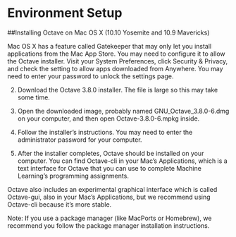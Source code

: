 # Environment Setup

##Installing Octave on Mac OS X (10.10 Yosemite and 10.9 Mavericks)

Mac OS X has a feature called Gatekeeper that may only let you install applications from the Mac App Store. You may need to configure it to allow the Octave installer. Visit your System Preferences, click Security & Privacy, and check the setting to allow apps downloaded from Anywhere. You may need to enter your password to unlock the settings page.

2. Download the Octave 3.8.0 installer. The file is large so this may take some time.

3. Open the downloaded image, probably named GNU_Octave_3.8.0-6.dmg on your computer, and then open Octave-3.8.0-6.mpkg inside.

4. Follow the installer’s instructions. You may need to enter the administrator password for your computer.

5. After the installer completes, Octave should be installed on your computer. You can find Octave-cli in your Mac’s Applications, which is a text interface for Octave that you can use to complete Machine Learning’s programming assignments.

Octave also includes an experimental graphical interface which is called Octave-gui, also in your Mac’s Applications, but we recommend using Octave-cli because it’s more stable.

Note: If you use a package manager (like MacPorts or Homebrew), we recommend you follow the package manager installation instructions.
